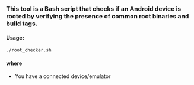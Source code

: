 ### This tool is a Bash script that checks if an Android device is rooted by verifying the presence of common root binaries and build tags. 

#### Usage:

```
./root_checker.sh
```

#### where
- You have a connected device/emulator
